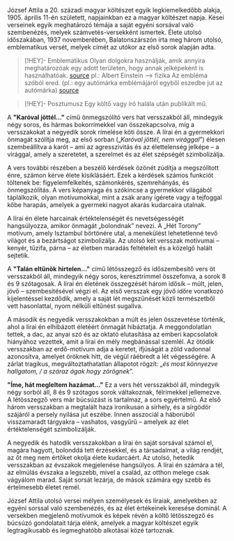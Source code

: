 József Attila a 20. századi magyar költészet egyik legkiemelkedőbb alakja, 1905. április 11-én született, napjainkban ez a magyar költészet napja. Kései verseinek egyik meghatározó témája a saját egyéni sorsával való szembenézés, melyek számvetés-versekként ismertek. Élete utolsó időszakában, 1937 novemberében, Balatonszárszón írta meg három utolsó, emblematikus versét, melyek címét az utókor az első sorok alapján adta.

> [!HEY]- Emblematikus
> Olyan dolgokra használják, amik annyira meghatározóak egy adott területen, hogy annak jelképeként is használhatóak. [source](https://lexiq.hu/emblematikus)
> pl.: Albert Einstein —> fizika
> Az embléma szóból ered. (pl.: egy autómárka emblémájáról egyből eszedbe jut az autómárka) [source](https://www.hilotutor.com/archives_emblematic.html)

> [!HEY]- Posztumusz
> Egy költő vagy író halála után publikált mű.

A **"Karóval jöttél..."** című önmegszólító vers hat versszakból áll, mindegyik négy soros, és hármas bokorrímekkel van összekapcsolva, míg a versszakokat a negyedik sorok rímelése köti össze. A lírai én a gyermekkori önmagát szólítja meg, az első sorban („_Karóval jöttél, nem virággal_”) élesen szembeállítva a karót – ami az agresszivitás és az élettelenség jelképe – a virággal, amely a szeretetet, a szerelmet és az élet szépségét szimbolizálja.

A vers további részében a beszélő kérdések özönét zúdítja a megszólított énre, számon kérve élete kisiklásáért. Ezek a kérdések számos funkciót töltenek be: figyelemfelkeltés, számonkérés, szemrehányás, és önmegszólítás. A vers képanyaga és szókincse a gyermekkor világából táplálkozik, olyan motívumokkal, mint a zsák arany ígérete vagy a tejfoggal kőbe harapás, amelyek a gyermeki nagyot akarás kudarcaira utalnak.

A lírai én élete harcainak értéktelenségét és nevetségességét hangsúlyozza, amikor önmagát „bolondnak” nevezi. A „Hét Torony” motívum, amely Isztambul börtönére utal, a menekülést lehetetlenné tevő világot és a bezártságot szimbolizálja. Az utolsó két versszak motívumai – kenyér, tűzifa, párna – az életben maradás feltételeit és a közelgő halált sejtetik.

A **"Talán eltűnök hirtelen…"** című létösszegző és időszembesítő vers öt versszakból áll, mindegyik négy soros, keresztrímmel összefonva, a sorok 8 és 9 szótagosak. A lírai én életének összegzését három idősík – múlt, jelen, jövő – szembesítésével végzi el. Az első versszak egy jövő időre vonatkozó kijelentéssel kezdődik, amely a saját lét megszűnését közli természetből vett hasonlattal, nyom nélküli eltűnést sugallva.

A második és negyedik versszakokban a múlt és jelen összevetése történik, ahol a lírai én elhibázott életéért önmagát hibáztatja. A meggondolatlan tettek, a dac, az anyai szó és az oktató elutasítása az emberi kapcsolatok hiányához vezettek, amit a lírai én mély megbánással szemlél. Az ötödik versszakban az erdő-motívum adja a keretet, ifjúságát a zöld vadonnal azonosítva, amelyet öröknek hitt, de végül ráébredt a lét végességére. A zárlat tragikus, megváltoztathatatlan állapotot rögzít: „_és most könnyezve hallgatom, / a száraz ágak hogy zörögnek_”.

**"Íme, hát megleltem hazámat…"**
Ez a vers hét versszakból áll, mindegyik négy sorból áll, 8 és 9 szótagos sorok váltakoznak, félrímekkel jellemezve. A létösszegző vers már búcsúzást is tartalmaz, a sors egyértelmű. Az első három versszakban a megtalált haza ironikusan a sírhely, és a sírgödör szájáról a persely nyílása jut eszébe. Innen asszociál a háborúból visszamaradt tárgyakra – vashatos, vasgyűrű – amelyek az élet értéktelenségét szimbolizálják.

A negyedik és hatodik versszakokban a lírai én saját sorsával számol el, magára hagyott, bolonddá tett érzésekkel, és a társadalmat, a világ rendjét, az őt meg nem értőket okolja élete kudarcáért. Az utolsó, hetedik versszakban az évszakok megjelenése hangsúlyos. A lírai én számára a tél, az elmúlás évszaka a legszebb, mivel a család, az otthon melege csak vágyálom marad. Saját sorsát lezárja, de mások számára egy szebb és értelmesebb életet remél.

József Attila utolsó versei mélyen személyesek és líraiak, amelyekben az egyéni sorssal való szembenézés, és az élet értékeinek keresése dominál. A versekben megjelenő motívumok és képek révén a költő létösszegző és búcsúzó gondolatait tárja elénk, amelyek a magyar költészet egyik legtragikusabb és legmeghatóbb alkotásai közé tartoznak.
